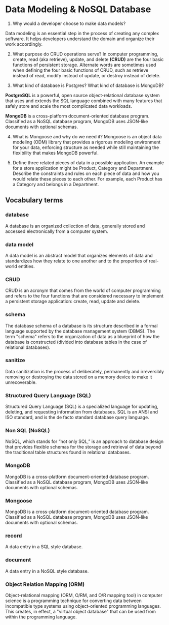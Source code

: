 # Data Modeling & NoSQL Database


1. Why would a developer choose to make data models?

Data modeling is an essential step in the process of creating any complex software. It helps developers understand the domain and organize their work accordingly.

2. What purpose do CRUD operations serve?
In computer programming, create, read (aka retrieve), update, and delete **(CRUD)** are the four basic functions of persistent storage. Alternate words are sometimes used when defining the four basic functions of CRUD, such as retrieve instead of read, modify instead of update, or destroy instead of delete.

3. What kind of database is Postgres? What kind of database is MongoDB?

**PostgreSQL** is a powerful, open source object-relational database system that uses and extends the SQL language combined with many features that safely store and scale the most complicated data workloads.

**MongoDB** is a cross-platform document-oriented database program. Classified as a NoSQL database program, MongoDB uses JSON-like documents with optional schemas. 

4. What is Mongoose and why do we need it?
Mongoose is an object data modeling (ODM) library that provides a rigorous modeling environment for your data, enforcing structure as needed while still maintaining the flexibility that makes MongoDB powerful. 

5. Define three related pieces of data in a possible application. An example for a store application might be Product, Category and Department. Describe the constraints and rules on each piece of data and how you would relate these pieces to each other. For example, each Product has a Category and belongs in a Department.

## Vocabulary terms
### database
A database is an organized collection of data, generally stored and accessed electronically from a computer system.
### data model
A data model is an abstract model that organizes elements of data and standardizes how they relate to one another and to the properties of real-world entities.
### CRUD
CRUD is an acronym that comes from the world of computer programming and refers to the four functions that are considered necessary to implement a persistent storage application: create, read, update and delete.
### schema
The database schema of a database is its structure described in a formal language supported by the database management system (DBMS). The term "schema" refers to the organization of data as a blueprint of how the database is constructed (divided into database tables in the case of relational databases).
### sanitize
Data sanitization is the process of deliberately, permanently and irreversibly removing or destroying the data stored on a memory device to make it unrecoverable.
### Structured Query Language (SQL)
Structured Query Language (SQL) is a specialized language for updating, deleting, and requesting information from databases. SQL is an ANSI and ISO standard, and is the de facto standard database query language. 
### Non SQL (NoSQL)
NoSQL, which stands for “not only SQL,” is an approach to database design that provides flexible schemas for the storage and retrieval of data beyond the traditional table structures found in relational databases.
### MongoDB
MongoDB is a cross-platform document-oriented database program. Classified as a NoSQL database program, MongoDB uses JSON-like documents with optional schemas. 
### Mongoose
MongoDB is a cross-platform document-oriented database program. Classified as a NoSQL database program, MongoDB uses JSON-like documents with optional schemas. 
### record
A data entry in a SQL style database. 
### document
 A data entry in a NoSQL style database.
### Object Relation Mapping (ORM)
Object-relational mapping (ORM, O/RM, and O/R mapping tool) in computer science is a programming technique for converting data between incompatible type systems using object-oriented programming languages. This creates, in effect, a "virtual object database" that can be used from within the programming language.